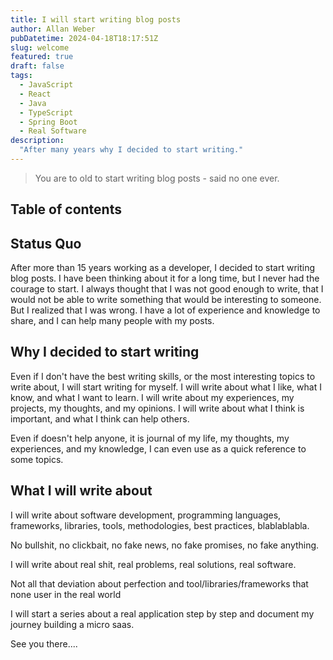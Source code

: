 ```yaml
---
title: I will start writing blog posts
author: Allan Weber
pubDatetime: 2024-04-18T18:17:51Z
slug: welcome
featured: true
draft: false
tags:
  - JavaScript
  - React
  - Java
  - TypeScript
  - Spring Boot
  - Real Software
description:
  "After many years why I decided to start writing."
---
```


> You are to old to start writing blog posts - said no one ever.

## Table of contents

## Status Quo

After more than 15 years working as a developer, I decided to start writing blog posts. I have been thinking about it for a long time, but I never had the courage to start. I always thought that I was not good enough to write, that I would not be able to write something that would be interesting to someone. But I realized that I was wrong. I have a lot of experience and knowledge to share, and I can help many people with my posts.

## Why I decided to start writing

Even if I don't have the best writing skills, or the most interesting topics to write about, I will start writing for myself. I will write about what I like, what I know, and what I want to learn. I will write about my experiences, my projects, my thoughts, and my opinions. I will write about what I think is important, and what I think can help others.

Even if doesn't help anyone, it is journal of my life, my thoughts, my experiences, and my knowledge, I can even use as a quick reference to some topics.

## What I will write about

I will write about software development, programming languages, frameworks, libraries, tools, methodologies, best practices, blablablabla.

No bullshit, no clickbait, no fake news, no fake promises, no fake anything.

I will write about real shit, real problems, real solutions, real software.

Not all that deviation about perfection and tool/libraries/frameworks that none user in the real world

I will start a series about a real application step by step and document my journey building a micro saas.

See you there....
